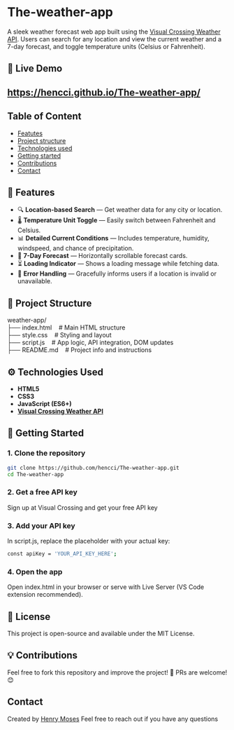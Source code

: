 # The-weather-app

A sleek weather forecast web app built using the [Visual Crossing Weather API](https://www.visualcrossing.com/). Users can search for any location and view the current weather and a 7-day forecast, and toggle temperature units (Celsius or Fahrenheit).

## 🔗 Live Demo

https://hencci.github.io/The-weather-app/
---

## Table of Content

* [Featutes](#fearures)
* [Project structure](#project-structure)
* [Technologies used](#technologies-used)
* [Getting started](#getting-started)
* [Contributions](#contributions)
* [Contact](#contact)

## 📸 Features

- 🔍 **Location-based Search** — Get weather data for any city or location.
- 🌡️ **Temperature Unit Toggle** — Easily switch between Fahrenheit and Celsius.
- 📊 **Detailed Current Conditions** — Includes temperature, humidity, windspeed, and chance of precipitation.
- 📅 **7-Day Forecast** — Horizontally scrollable forecast cards.
- ⏳ **Loading Indicator** — Shows a loading message while fetching data.
- 🚫 **Error Handling** — Gracefully informs users if a location is invalid or unavailable.

## 📁 Project Structure

weather-app/ <br>
├── index.html&nbsp;&nbsp;&nbsp; # Main HTML structure<br>
├── style.css&nbsp;&nbsp;&nbsp; # Styling and layout<br>
├── script.js&nbsp;&nbsp;&nbsp; # App logic, API integration, DOM updates<br>
├── README.md&nbsp;&nbsp;&nbsp; # Project info and instructions

## ⚙️ Technologies Used

- **HTML5**
- **CSS3**
- **JavaScript (ES6+)**
- **[Visual Crossing Weather API](https://www.visualcrossing.com/)**

## 🚀 Getting Started

### 1. Clone the repository

```bash
git clone https://github.com/hencci/The-weather-app.git
cd The-weather-app
```

### 2. Get a free API key
Sign up at Visual Crossing and get your free API key

### 3. Add your API key
In script.js, replace the placeholder with your actual key:
```bash
const apiKey = 'YOUR_API_KEY_HERE';
```

### 4. Open the app
Open index.html in your browser or serve with Live Server (VS Code extension recommended).

## 📜 License

This project is open-source and available under the MIT License.

## 💡 Contributions

Feel free to fork this repository and improve the project! 🚀
PRs are welcome! 😊

## Contact

Created by [Henry Moses](https://github.com/hencci)
Feel free to reach out if you have any questions